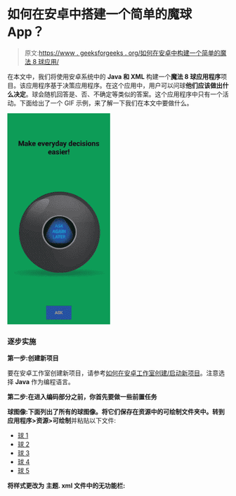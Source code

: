 # 如何在安卓中搭建一个简单的魔球 App？

> 原文:[https://www . geeksforgeeks . org/如何在安卓中构建一个简单的魔法 8 球应用/](https://www.geeksforgeeks.org/how-to-build-a-simple-magic-8-ball-app-in-android/)

在本文中，我们将使用安卓系统中的 **Java 和 XML** 构建一个**魔法 8 球应用程序**项目。该应用程序基于决策应用程序。在这个应用中，用户可以问球**他们应该做出什么决定**。球会随机回答是、否、不确定等类似的答案。这个应用程序中只有一个活动。下面给出了一个 GIF 示例，来了解一下我们在本文中要做什么。

![Build a Simple Magic 8 Ball App in Android Sample GIF](img/4a7d96b05b5b7c343fbe8cfddc827322.png)

### 逐步实施

**第一步:创建新项目**

要在安卓工作室创建新项目，请参考[如何在安卓工作室创建/启动新项目](https://www.geeksforgeeks.org/android-how-to-create-start-a-new-project-in-android-studio/)。注意选择 **Java** 作为编程语言。

**第二步:在进入编码部分之前，你首先要做一些前置任务**

**球图像:**下面列出了所有的球图像。将它们保存在资源中的可绘制文件夹中。转到**应用程序>资源>可绘制**并粘贴以下文件:

*   [球 1](https://media.geeksforgeeks.org/wp-content/uploads/20210116143157/ball1-300x272.png)
*   [球 2](https://media.geeksforgeeks.org/wp-content/uploads/20210116143158/ball2-300x272.png)
*   [球 3](https://media.geeksforgeeks.org/wp-content/uploads/20210116143200/ball3-300x272.png)
*   [球 4](https://media.geeksforgeeks.org/wp-content/uploads/20210116143201/ball4-300x272.png)
*   [球 5](https://media.geeksforgeeks.org/wp-content/uploads/20210116143201/ball4-300x272.png)

**将样式更改为** **主题. xml 文件中的无功能栏:**